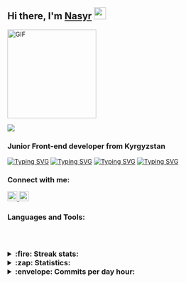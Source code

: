 <h2>Hi there, I'm <a href="https://resume-pdf-six.vercel.app/" target="_blank">Nasyr</a> 
<img src="https://github.com/blackcater/blackcater/raw/main/images/Hi.gif" height="27"/></h2>
<img src="https://camo.githubusercontent.com/2309797487e5e969659a3b545c96151807b04120a9cc2985f632ec94ba00c9f3/68747470733a2f2f6d656469612e67697068792e636f6d2f6d656469612f53576f536b4e36447854737a71494b4571762f67697068792e676966" alt="GIF" wigth="100" height="200" aligh="right"/>

![](https://komarev.com/ghpvc/?username=EsNasyr)

<h3>Junior Front-end developer from Kyrgyzstan</h3>  

[![Typing SVG](https://readme-typing-svg.herokuapp.com?color=%2336BCF7&lines=I+love+coding)](https://git.io/typing-svg)
[![Typing SVG](https://readme-typing-svg.herokuapp.com?color=%2336BCF7&lines=I+keep+learning+JavaScript)](https://git.io/typing-svg)
[![Typing SVG](https://readme-typing-svg.herokuapp.com?color=%2336BCF7&lines=I+love+reading+books)](https://git.io/typing-svg)
[![Typing SVG](https://readme-typing-svg.herokuapp.com?color=%2336BCF7&lines=I+prefer+to+work+at+home)](https://git.io/typing-svg)

<h3>Connect with me:</h3>

<a href="https://www.linkedin.com/in/nasyr-esenbaev-aa5574225/">
<img alt="Esenbaev | LinkedIn" width="22px" src="https://cdn1.iconfinder.com/data/icons/logotypes/32/square-linkedin-256.png" />
</a>
<a href="https://www.instagram.com/dev.nasa/">
<img alt="Esenbaev | Instagram" width="22px" src="https://cdn-icons-png.flaticon.com/512/2111/2111463.png" />
</a>

<h3>Languages and Tools:<h3/>



<br/>
<br/>

<details>
  <summary>:fire: Streak stats:</summary>

[![GitHub Streak](https://github-readme-streak-stats.herokuapp.com/?user=EsNasyr)](https://git.io/streak-stats)
  
</details>

<details>
  <summary>:zap: Statistics:</summary>

[![Top Langs](https://github-readme-stats.vercel.app/api/top-langs/?username=EsNasyr&layout=compact)](https://github.com/anuraghazra/github-readme-stats)
  
[![Anurag's GitHub stats](https://github-readme-stats.vercel.app/api?username=EsNasyr)](https://github.com/anuraghazra/github-readme-stats)
</details>

<details>
  <summary>:envelope: Commits per day hour:</summary>

![](https://github-profile-summary-cards.vercel.app/api/cards/productive-time?username=EsNasyr&theme=default)
  
</details>



